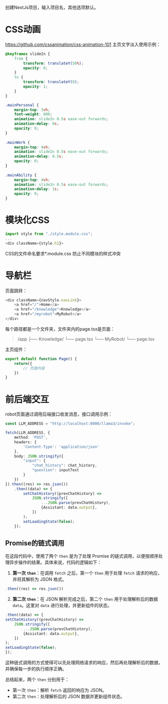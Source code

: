 创建NextJs项目，输入项目名，其他选项默认。
# CSS动画
https://github.com/cssanimation/css-animation-101
主页文字淡入使用示例：
``` CSS
@keyframes slideIn {  
    from {  
        transform: translateY(50%);  
        opacity: 0;  
    }  
    to {  
        transform: translateY(0);  
        opacity: 1;  
    }  
}

.mainPersonal {  
    margin-top: 3vh;  
    font-weight: 800;  
    animation: slideIn 0.5s ease-out forwards;  
    animation-delay: 0s;  
    opacity: 0;  
}  
  
.mainWork {  
    margin-top: 4vh;  
    animation: slideIn 0.5s ease-out forwards;  
    animation-delay: 0.5s;  
    opacity: 0;  
}  
  
.mainAbility {  
    margin-top: 4vh;  
    animation: slideIn 0.5s ease-out forwards;  
    animation-delay: 1s;  
    opacity: 0;  
}
```
# 模块化CSS
``` TypeScript
import style from "./style.module.css";
...
<div className={style.h1}>
```
CSS的文件命名要求*.module.css
防止不同模块的样式冲突
# 导航栏
页面跳转：
``` TypeScript
<div className={navStyle.navLink}>  
    <a href="/">Home</a>  
    <a href="/knowledge">Knowledge</a>  
    <a href="/myrobot">MyRobot</a>  
</div>
```

每个路径都是一个文件夹，文件夹内的page.tsx是页面：
> /app
> ├── Knowledge/
> 	└── page.tsx
> └── MyRobot/
>     └── page.tsx

主页组件：
``` TypeScript
export default function Page() {
	return({
		// 页面内容	
	})
}
```
# 前后端交互
robot页面通过调用后端接口收发消息，接口调用示例：
``` TypeScript
const LLM_ADDRESS = "http://localhost:8000/llama3/invoke";

fetch(LLM_ADDRESS, {  
    method: 'POST',  
    headers: {  
        'Content-Type': 'application/json'  
    },  
    body: JSON.stringify({  
        "input": {  
            "chat_history": chat_history,  
            "question": inputText  
        }  
    })  
}).then((res) => res.json())  
    .then((data) => {  
        setChatHistory((prevChatHistory) =>  
            JSON.stringify([  
                ...JSON.parse(prevChatHistory),  
                {Assistant: data.output},  
            ])  
        );  
        setLoadingState(false);  
    });
```
## Promise的链式调用
在这段代码中，使用了两个 `then` 是为了处理 Promise 的链式调用，以便按顺序处理异步操作的结果。具体来说，代码的逻辑如下：

1. **第一次 `then`**：在调用 `fetch` 之后，第一个 `then` 用于处理 `fetch` 请求的响应，并将其解析为 JSON 格式。
``` TypeScript
.then((res) => res.json())
```
2. **第二次 `then`**：在 JSON 解析完成之后，第二个 `then` 用于处理解析后的数据 `data`。这里对 `data` 进行处理，并更新组件的状态。
``` TypeScript
.then((data) => {
setChatHistory((prevChatHistory) =>
    JSON.stringify([
        ...JSON.parse(prevChatHistory),
        {Assistant: data.output},
    ])
);
setLoadingState(false);
});
```
这种链式调用的方式使得可以先处理网络请求的响应，然后再处理解析后的数据，并确保每一步的执行顺序正确。

总结起来，两个 `then` 分别用于：

- 第一次 `then`：解析 `fetch` 返回的响应为 JSON。
- 第二次 `then`：处理解析后的 JSON 数据并更新组件状态。